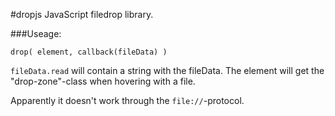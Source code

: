 #dropjs
JavaScript filedrop library.

###Useage:

    drop( element, callback(fileData) )
`fileData.read` will contain a string with the fileData.
The element will get the "drop-zone"-class when hovering with a file.

Apparently it doesn't work through the `file://`-protocol.